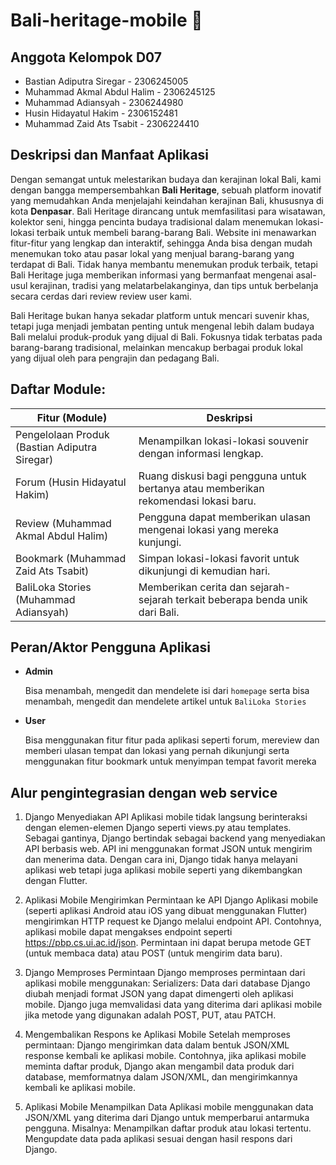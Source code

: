 # Bali-heritage-mobile 🍹

## Anggota Kelompok D07
- Bastian Adiputra Siregar - 2306245005
- Muhammad Akmal Abdul Halim - 2306245125
- Muhammad Adiansyah - 2306244980
- Husin Hidayatul Hakim - 2306152481
- Muhammad Zaid Ats Tsabit - 2306224410

## Deskripsi dan Manfaat Aplikasi
Dengan semangat untuk melestarikan budaya dan kerajinan lokal Bali, kami dengan bangga mempersembahkan **Bali Heritage**, sebuah platform inovatif yang memudahkan Anda menjelajahi keindahan kerajinan Bali, khususnya di kota **Denpasar**. Bali Heritage dirancang untuk memfasilitasi para wisatawan, kolektor seni, hingga pencinta budaya tradisional dalam menemukan lokasi-lokasi terbaik untuk membeli barang-barang Bali. Website ini menawarkan fitur-fitur yang lengkap dan interaktif, sehingga Anda bisa dengan mudah menemukan toko atau pasar lokal yang menjual barang-barang yang terdapat di Bali. Tidak hanya membantu menemukan produk terbaik, tetapi Bali Heritage juga memberikan informasi yang bermanfaat mengenai asal-usul kerajinan, tradisi yang melatarbelakanginya, dan tips untuk berbelanja secara cerdas dari review review user kami.

Bali Heritage bukan hanya sekadar platform untuk mencari suvenir khas, tetapi juga menjadi jembatan penting untuk mengenal lebih dalam budaya Bali melalui produk-produk yang dijual di Bali. Fokusnya tidak terbatas pada barang-barang tradisional, melainkan mencakup berbagai produk lokal yang dijual oleh para pengrajin dan pedagang Bali.

## Daftar Module:
| Fitur (Module)         | Deskripsi                                                                                   |
|------------------------|---------------------------------------------------------------------------------------------|
| Pengelolaan Produk (Bastian Adiputra Siregar)    | Menampilkan lokasi-lokasi souvenir dengan informasi lengkap.                                |
| Forum (Husin Hidayatul Hakim)                 | Ruang diskusi bagi pengguna untuk bertanya atau memberikan rekomendasi lokasi baru.         |
| Review (Muhammad Akmal Abdul Halim)                | Pengguna dapat memberikan ulasan mengenai lokasi yang mereka kunjungi.                      |
| Bookmark (Muhammad Zaid Ats Tsabit)               | Simpan lokasi-lokasi favorit untuk dikunjungi di kemudian hari.                             |
| BaliLoka Stories  (Muhammad Adiansyah)     | Memberikan cerita dan sejarah-sejarah terkait beberapa benda unik dari Bali.               |

## Peran/Aktor Pengguna Aplikasi
- **Admin**

  Bisa menambah, mengedit dan mendelete isi dari `homepage` serta bisa menambah, mengedit dan mendelete artikel untuk `BaliLoka Stories`
- **User**

  Bisa menggunakan fitur fitur pada aplikasi seperti forum, mereview dan memberi ulasan tempat dan lokasi yang pernah dikunjungi serta menggunakan fitur bookmark untuk menyimpan tempat favorit mereka

## Alur pengintegrasian dengan web service
1. Django Menyediakan API
Aplikasi mobile tidak langsung berinteraksi dengan elemen-elemen Django seperti views.py atau templates. Sebagai gantinya, Django bertindak sebagai backend yang menyediakan API berbasis web. API ini menggunakan format JSON untuk mengirim dan menerima data. Dengan cara ini, Django tidak hanya melayani aplikasi web tetapi juga aplikasi mobile seperti yang dikembangkan dengan Flutter.

2. Aplikasi Mobile Mengirimkan Permintaan ke API Django
Aplikasi mobile (seperti aplikasi Android atau iOS yang dibuat menggunakan Flutter) mengirimkan HTTP request ke Django melalui endpoint API. Contohnya, aplikasi mobile dapat mengakses endpoint seperti https://pbp.cs.ui.ac.id/json.
Permintaan ini dapat berupa metode GET (untuk membaca data) atau POST (untuk mengirim data baru).

3. Django Memproses Permintaan
Django memproses permintaan dari aplikasi mobile menggunakan:
Serializers: Data dari database Django diubah menjadi format JSON yang dapat dimengerti oleh aplikasi mobile.
Django juga memvalidasi data yang diterima dari aplikasi mobile jika metode yang digunakan adalah POST, PUT, atau PATCH.

4. Mengembalikan Respons ke Aplikasi Mobile
Setelah memproses permintaan:
Django mengirimkan data dalam bentuk JSON/XML response kembali ke aplikasi mobile.
Contohnya, jika aplikasi mobile meminta daftar produk, Django akan mengambil data produk dari database, memformatnya dalam JSON/XML, dan mengirimkannya kembali ke aplikasi mobile.

5. Aplikasi Mobile Menampilkan Data
Aplikasi mobile menggunakan data JSON/XML yang diterima dari Django untuk memperbarui antarmuka pengguna. Misalnya:
Menampilkan daftar produk atau lokasi tertentu.
Mengupdate data pada aplikasi sesuai dengan hasil respons dari Django.
